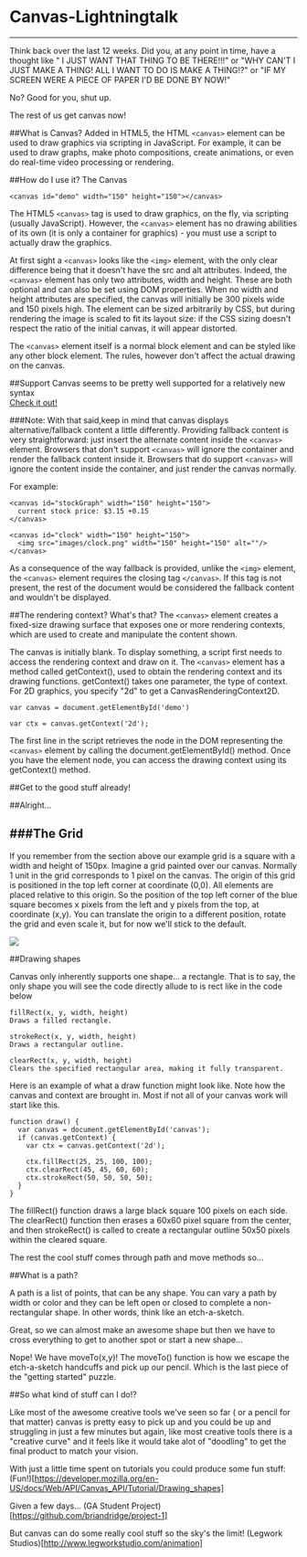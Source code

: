 # Canvas-Lightningtalk
---
Think back over the last 12 weeks. Did you, at any point in time, have a thought like " I JUST WANT THAT THING TO BE THERE!!!" or "WHY CAN'T I JUST MAKE A THING! ALL I WANT TO DO IS MAKE A THING!?" or "IF MY SCREEN WERE A PIECE OF PAPER I'D BE DONE BY NOW!"

No? Good for you, shut up.

The rest of us get canvas now!

##What is Canvas?
Added in HTML5, the HTML `<canvas>` element can be used to draw graphics via scripting in JavaScript. For example, it can be used to draw graphs, make photo compositions, create animations, or even do real-time video processing or rendering.

##How do I use it?
The Canvas
````
<canvas id="demo" width="150" height="150"></canvas>
````

The HTML5 `<canvas>` tag is used to draw graphics, on the fly, via scripting (usually JavaScript).
However, the `<canvas>` element has no drawing abilities of its own (it is only a container for graphics) - you must use a script to actually draw the graphics.

At first sight a `<canvas>` looks like the `<img>` element, with the only clear difference being that it doesn't have the src and alt attributes. Indeed, the `<canvas>` element has only two attributes, width and height. These are both optional and can also be set using DOM properties. When no width and height attributes are specified, the canvas will initially be 300 pixels wide and 150 pixels high. The element can be sized arbitrarily by CSS, but during rendering the image is scaled to fit its layout size: if the CSS sizing doesn't respect the ratio of the initial canvas, it will appear distorted.

The `<canvas>` element itself is a normal block element and can be styled like any other block element. The rules, however don't affect the actual drawing on the canvas.

##Support
Canvas seems to be pretty well supported for a relatively new syntax          
[Check it out!](http://caniuse.com/#feat=canvas)

###Note:
With that said,keep in mind that canvas displays alternative/fallback content a little differently. Providing fallback content is very straightforward: just insert the alternate content inside the `<canvas>` element. Browsers that don't support `<canvas>` will ignore the container and render the fallback content inside it. Browsers that do support `<canvas>` will ignore the content inside the container, and just render the canvas normally.

For example:
```
<canvas id="stockGraph" width="150" height="150">
  current stock price: $3.15 +0.15
</canvas>

<canvas id="clock" width="150" height="150">
  <img src="images/clock.png" width="150" height="150" alt=""/>
</canvas>
```
As a consequence of the way fallback is provided, unlike the `<img>` element, the `<canvas>` element requires the closing tag `</canvas>`. If this tag is not present, the rest of the document would be considered the fallback content and wouldn't be displayed.

##The rendering context? What's that?
The `<canvas>` element creates a fixed-size drawing surface that exposes one or more rendering contexts, which are used to create and manipulate the content shown. 

The canvas is initially blank. To display something, a script first needs to access the rendering context and draw on it. The `<canvas>` element has a method called getContext(), used to obtain the rendering context and its drawing functions. getContext() takes one parameter, the type of context. For 2D graphics, you specify "2d" to get a CanvasRenderingContext2D.

``
var canvas = document.getElementById('demo') 
``  

``
var ctx = canvas.getContext('2d');
``

The first line in the script retrieves the node in the DOM representing the `<canvas>` element by calling the document.getElementById() method. Once you have the element node, you can access the drawing context using its getContext() method.

##Get to the good stuff already!


##Alright...

###The Grid
---

If you remember from the section above our example grid is a square with a width and height of 150px. Imagine a grid painted over our canvas. Normally 1 unit in the grid corresponds to 1 pixel on the canvas. The origin of this grid is positioned in the top left corner at coordinate (0,0). All elements are placed relative to this origin. So the position of the top left corner of the blue square becomes x pixels from the left and y pixels from the top, at coordinate (x,y). You can translate the origin to a different position, rotate the grid and even scale it, but for now we'll stick to the default.

![](https://mdn.mozillademos.org/files/224/Canvas_default_grid.png)

##Drawing shapes

Canvas only inherently supports one shape... a rectangle. That is to say, the only shape you will see the code directly allude to is rect like in the code below  
```
fillRect(x, y, width, height)
Draws a filled rectangle.

strokeRect(x, y, width, height)
Draws a rectangular outline.

clearRect(x, y, width, height)
Clears the specified rectangular area, making it fully transparent.
```

Here is an example of what a draw function might look like. Note how the canvas and context are brought in. Most if not all of your canvas work will start like this.

```
function draw() {
  var canvas = document.getElementById('canvas');
  if (canvas.getContext) {
    var ctx = canvas.getContext('2d');

    ctx.fillRect(25, 25, 100, 100);
    ctx.clearRect(45, 45, 60, 60);
    ctx.strokeRect(50, 50, 50, 50);
  }
}
```
The fillRect() function draws a large black square 100 pixels on each side. The clearRect() function then erases a 60x60 pixel square from the center, and then strokeRect() is called to create a rectangular outline 50x50 pixels within the cleared square.

The rest the cool stuff comes through path and move methods so...

##What is a path?

A path is a list of points, that can be any shape. You can vary a path by width or color and they can be left open or closed to complete a non-rectangular shape. In other words, think like an etch-a-sketch. 

Great, so we can almost make an awesome shape but then we have to cross everything to get to another spot or start a new shape...

Nope!
We have moveTo(x,y)! The moveTo() function is how we escape the etch-a-sketch handcuffs and pick up our pencil. Which is the last piece of the "getting started" puzzle.

##So what kind of stuff can I do!?

Like most of the awesome creative tools we've seen so far ( or a pencil for that matter) canvas is pretty easy to pick up and you could be up and struggling in just a few minutes but again, like most creative tools there is a "creative curve" and it feels like it would take alot of "doodling" to get the final product to match your vision.

With just a little time spent on tutorials you could produce some fun stuff:
(Fun!)[https://developer.mozilla.org/en-US/docs/Web/API/Canvas_API/Tutorial/Drawing_shapes]

Given a few days...
(GA Student Project)[https://github.com/briandridge/project-1]

But canvas can do some really cool stuff so the sky's the limit!
(Legwork Studios)[http://www.legworkstudio.com/animation]











